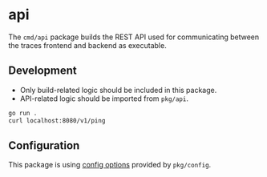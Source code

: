 # api

The `cmd/api` package builds the REST API used for communicating between the traces frontend and backend as executable.

## Development

- Only build-related logic should be included in this package.
- API-related logic should be imported from `pkg/api`.

```sh
go run .
curl localhost:8080/v1/ping
```

## Configuration

This package is using [config options](../../pkg/config/README.md) provided by `pkg/config`.
